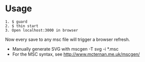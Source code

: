 # Usage

    1. $ guard
    2. $ thin start
    3. Open localhost:3000 in browser

Now every save to any msc file will trigger a browser refresh.

* Manually generate SVG with mscgen -T svg -i *.msc
* For the MSC syntax, see http://www.mcternan.me.uk/mscgen/
